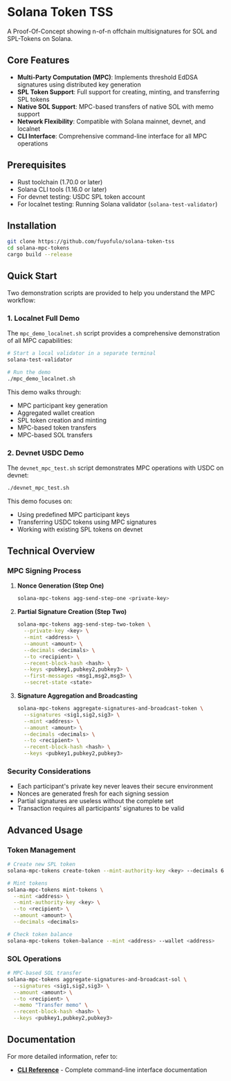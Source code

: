 # Solana Token TSS

A Proof-Of-Concept showing n-of-n offchain multisignatures for SOL and SPL-Tokens on Solana. 

## Core Features

- **Multi-Party Computation (MPC)**: Implements threshold EdDSA signatures using distributed key generation
- **SPL Token Support**: Full support for creating, minting, and transferring SPL tokens
- **Native SOL Support**: MPC-based transfers of native SOL with memo support
- **Network Flexibility**: Compatible with Solana mainnet, devnet, and localnet
- **CLI Interface**: Comprehensive command-line interface for all MPC operations

## Prerequisites

- Rust toolchain (1.70.0 or later)
- Solana CLI tools (1.16.0 or later)
- For devnet testing: USDC SPL token account
- For localnet testing: Running Solana validator (`solana-test-validator`)

## Installation

```bash
git clone https://github.com/fuyofulo/solana-token-tss
cd solana-mpc-tokens
cargo build --release
```

## Quick Start

Two demonstration scripts are provided to help you understand the MPC workflow:

### 1. Localnet Full Demo

The `mpc_demo_localnet.sh` script provides a comprehensive demonstration of all MPC capabilities:

```bash
# Start a local validator in a separate terminal
solana-test-validator

# Run the demo
./mpc_demo_localnet.sh
```

This demo walks through:
- MPC participant key generation
- Aggregated wallet creation
- SPL token creation and minting
- MPC-based token transfers
- MPC-based SOL transfers

### 2. Devnet USDC Demo

The `devnet_mpc_test.sh` script demonstrates MPC operations with USDC on devnet:

```bash
./devnet_mpc_test.sh
```

This demo focuses on:
- Using predefined MPC participant keys
- Transferring USDC tokens using MPC signatures
- Working with existing SPL tokens on devnet

## Technical Overview

### MPC Signing Process

1. **Nonce Generation (Step One)**
   ```bash
   solana-mpc-tokens agg-send-step-one <private-key>
   ```

2. **Partial Signature Creation (Step Two)**
   ```bash
   solana-mpc-tokens agg-send-step-two-token \
     --private-key <key> \
     --mint <address> \
     --amount <amount> \
     --decimals <decimals> \
     --to <recipient> \
     --recent-block-hash <hash> \
     --keys <pubkey1,pubkey2,pubkey3> \
     --first-messages <msg1,msg2,msg3> \
     --secret-state <state>
   ```

3. **Signature Aggregation and Broadcasting**
   ```bash
   solana-mpc-tokens aggregate-signatures-and-broadcast-token \
     --signatures <sig1,sig2,sig3> \
     --mint <address> \
     --amount <amount> \
     --decimals <decimals> \
     --to <recipient> \
     --recent-block-hash <hash> \
     --keys <pubkey1,pubkey2,pubkey3>
   ```

### Security Considerations

- Each participant's private key never leaves their secure environment
- Nonces are generated fresh for each signing session
- Partial signatures are useless without the complete set
- Transaction requires all participants' signatures to be valid

## Advanced Usage

### Token Management

```bash
# Create new SPL token
solana-mpc-tokens create-token --mint-authority-key <key> --decimals 6

# Mint tokens
solana-mpc-tokens mint-tokens \
  --mint <address> \
  --mint-authority-key <key> \
  --to <recipient> \
  --amount <amount> \
  --decimals <decimals>

# Check token balance
solana-mpc-tokens token-balance --mint <address> --wallet <address>
```

### SOL Operations

```bash
# MPC-based SOL transfer
solana-mpc-tokens aggregate-signatures-and-broadcast-sol \
  --signatures <sig1,sig2,sig3> \
  --amount <amount> \
  --to <recipient> \
  --memo "Transfer memo" \
  --recent-block-hash <hash> \
  --keys <pubkey1,pubkey2,pubkey3>
```

## Documentation

For more detailed information, refer to:
- **[CLI Reference](./cli-reference.md)** - Complete command-line interface documentation


